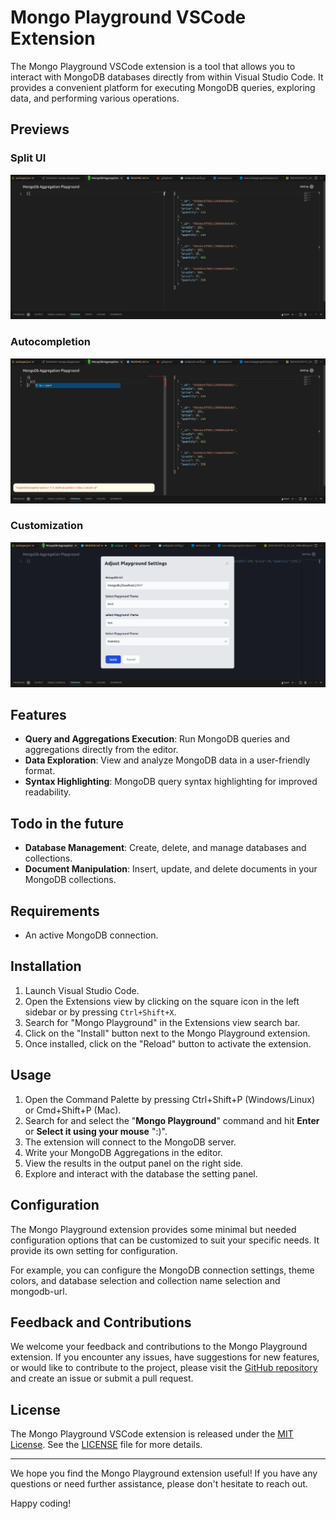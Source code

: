 # Mongo Playground VSCode Extension

The Mongo Playground VSCode extension is a tool that allows you to interact with MongoDB databases directly from within Visual Studio Code. It provides a convenient platform for executing MongoDB queries, exploring data, and performing various operations.

## Previews
### Split UI
![PreviewOne](./p1.png)
### Autocompletion
![PreviewTwo](./p2.png)
### Customization
![PreviewThree](./p3.png)

## Features

- **Query and Aggregations Execution**: Run MongoDB queries and aggregations directly from the editor.
- **Data Exploration**: View and analyze MongoDB data in a user-friendly format.
- **Syntax Highlighting**: MongoDB query syntax highlighting for improved readability.

## Todo in the future
- **Database Management**: Create, delete, and manage databases and collections.
- **Document Manipulation**: Insert, update, and delete documents in your MongoDB collections.

## Requirements
- An active MongoDB connection.

## Installation

1. Launch Visual Studio Code.
2. Open the Extensions view by clicking on the square icon in the left sidebar or by pressing `Ctrl+Shift+X`.
3. Search for "Mongo Playground" in the Extensions view search bar.
4. Click on the "Install" button next to the Mongo Playground extension.
5. Once installed, click on the "Reload" button to activate the extension.

## Usage

1. Open the Command Palette by pressing Ctrl+Shift+P (Windows/Linux) or Cmd+Shift+P (Mac).
2. Search for and select the "**Mongo Playground**" command and hit **Enter** or **Select it using your mouse** ":)".
3. The extension will connect to the MongoDB server.
4. Write your MongoDB Aggregations in the editor.
5. View the results in the output panel on the right side.
7. Explore and interact with the database the setting panel.

## Configuration

The Mongo Playground extension provides some minimal but needed configuration options that can be customized to suit your specific needs. It provide its own setting for configuration. 

For example, you can configure the MongoDB connection settings, theme colors, and database selection and collection name selection and mongodb-url.

## Feedback and Contributions

We welcome your feedback and contributions to the Mongo Playground extension. If you encounter any issues, have suggestions for new features, or would like to contribute to the project, please visit the [GitHub repository](https://github.com/your-repo/mongo-playground) and create an issue or submit a pull request.

## License

The Mongo Playground VSCode extension is released under the [MIT License](https://opensource.org/licenses/MIT). See the [LICENSE](LICENSE) file for more details.

---

We hope you find the Mongo Playground extension useful! If you have any questions or need further assistance, please don't hesitate to reach out.

Happy coding!